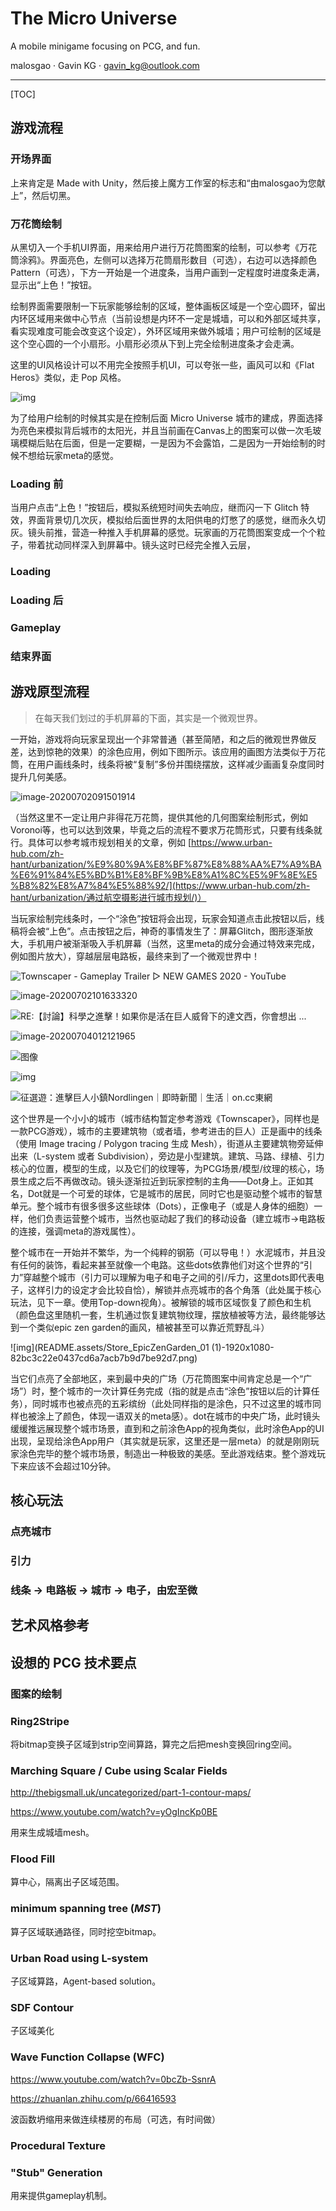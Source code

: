 # The Micro Universe

A mobile minigame focusing on PCG, and fun.

malosgao · Gavin KG · gavin_kg@outlook.com

---

[TOC]



## 游戏流程

### 开场界面

上来肯定是 Made with Unity，然后接上魔方工作室的标志和“由malosgao为您献上”，然后切黑。

### 万花筒绘制

从黑切入一个手机UI界面，用来给用户进行万花筒图案的绘制，可以参考《万花筒涂鸦》。界面亮色，左侧可以选择万花筒扇形数目（可选），右边可以选择颜色 Pattern（可选），下方一开始是一个进度条，当用户画到一定程度时进度条走满，显示出“上色！”按钮。

绘制界面需要限制一下玩家能够绘制的区域，整体画板区域是一个空心圆环，留出内环区域用来做中心节点（当前设想是内环不一定是城墙，可以和外部区域共享，看实现难度可能会改变这个设定），外环区域用来做外城墙；用户可绘制的区域是这个空心圆的一个小扇形。小扇形必须从下到上完全绘制进度条才会走满。

这里的UI风格设计可以不用完全按照手机UI，可以夸张一些，画风可以和《Flat Heros》类似，走 Pop 风格。

![img](README.assets/FlatHeroes_02-1024x576.jpg)

为了给用户绘制的时候其实是在控制后面 Micro Universe 城市的建成，界面选择为亮色来模拟背后城市的太阳光，并且当前画在Canvas上的图案可以做一次毛玻璃模糊后贴在后面，但是一定要糊，一是因为不会露馅，二是因为一开始绘制的时候不想给玩家meta的感觉。

### Loading 前

当用户点击“上色！”按钮后，模拟系统短时间失去响应，继而闪一下 Glitch 特效，界面背景切几次灰，模拟给后面世界的太阳供电的灯憋了的感觉，继而永久切灰。镜头前推，营造一种推入手机屏幕的感觉。玩家画的万花筒图案变成一个个粒子，带着扰动同样深入到屏幕中。镜头这时已经完全推入云层，

### Loading

### Loading 后

### Gameplay

### 结束界面




## 游戏原型流程

>   在每天我们划过的手机屏幕的下面，其实是一个微观世界。

一开始，游戏将向玩家呈现出一个非常普通（甚至简陋，和之后的微观世界做反差，达到惊艳的效果）的涂色应用，例如下图所示。该应用的画图方法类似于万花筒，在用户画线条时，线条将被“复制”多份并围绕摆放，这样减少画画复杂度同时提升几何美感。

![image-20200702091501914](README.assets/image-20200702091501914.png)

（当然这里不一定让用户非得花万花筒，提供其他的几何图案绘制形式，例如Voronoi等，也可以达到效果，毕竟之后的流程不要求万花筒形式，只要有线条就行。具体可以参考城市规划相关的文章，例如 [https://www.urban-hub.com/zh-hant/urbanization/%E9%80%9A%E8%BF%87%E8%88%AA%E7%A9%BA%E6%91%84%E5%BD%B1%E8%BF%9B%E8%A1%8C%E5%9F%8E%E5%B8%82%E8%A7%84%E5%88%92/](https://www.urban-hub.com/zh-hant/urbanization/通过航空摄影进行城市规划/)）

当玩家绘制完线条时，一个“涂色”按钮将会出现，玩家会知道点击此按钮以后，线稿将会被“上色”。点击按钮之后，神奇的事情发生了：屏幕Glitch，图形逐渐放大，手机用户被渐渐吸入手机屏幕（当然，这里meta的成分会通过特效来完成，例如图片放大），穿越层层电路板，最终来到了一个微观世界中！

![Townscaper - Gameplay Trailer ▻ NEW GAMES 2020 - YouTube](README.assets/maxresdefault.jpg)

![image-20200702101633320](README.assets/image-20200702101633320.png)

![RE:【討論】科學之進擊！如果你是活在巨人威脅下的達文西，你會想出 ...](README.assets/9dc75df9bc660e08655b9681a5c15e06.JPG)

![image-20200704012121965](README.assets/image-20200704012121965.png)

![图像](README.assets/D8wI1ReVsAAvKNC.jpg)

![img](README.assets/0271e1ad9192fe09924e616925b35290.jpg)

![征選遊：進擊巨人小鎮Nordlingen｜即時新聞｜生活｜on.cc東網](README.assets/OSU-170519-10526-802-M.jpg)

这个世界是一个小小的城市（城市结构暂定参考游戏《Townscaper》，同样也是一款PCG游戏），城市的主要建筑物（或者墙，参考进击的巨人）正是画中的线条（使用 Image tracing / Polygon tracing 生成 Mesh），街道从主要建筑物旁延伸出来（L-system 或者 Subdivision），旁边是小型建筑。建筑、马路、绿植、引力核心的位置，模型的生成，以及它们的纹理等，为PCG场景/模型/纹理的核心，场景生成之后不再做改动。镜头逐渐拉近到玩家控制的主角——Dot身上。正如其名，Dot就是一个可爱的球体，它是城市的居民，同时它也是驱动整个城市的智慧单元。整个城市有很多很多这些球体（Dots），正像电子（或是人身体的细胞）一样，他们负责运营整个城市，当然也驱动起了我们的移动设备（建立城市->电路板的连接，强调meta的游戏属性）。

整个城市在一开始并不繁华，为一个纯粹的钢筋（可以导电！）水泥城市，并且没有任何的装饰，看起来甚至就像一个电路。这些dots依靠他们对这个世界的“引力”穿越整个城市（引力可以理解为电子和电子之间的引/斥力，这里dots即代表电子，这样引力的设定才会比较自恰），解锁并点亮城市的各个角落（此处属于核心玩法，见下一章。使用Top-down视角）。被解锁的城市区域恢复了颜色和生机（颜色盘这里随机一套，生机通过恢复建筑物纹理，摆放植被等方法，最终能够达到一个类似epic zen garden的画风，植被甚至可以靠近荒野乱斗）

![img](README.assets/Store_EpicZenGarden_01 (1)-1920x1080-82bc3c22e0437cd6a7acb7b9d7be92d7.png)

当它们点亮了全部地区，来到最中央的广场（万花筒图案中间肯定总是一个“广场”）时，整个城市的一次计算任务完成（指的就是点击“涂色”按钮以后的计算任务），同时城市也被点亮的五彩缤纷（此处同样指的是涂色，只不过这里的城市同样也被涂上了颜色，体现一语双关的meta感）。dot在城市的中央广场，此时镜头缓缓推远展现整个城市场景，直到和之前涂色App的视角类似，此时涂色App的UI出现，呈现给涂色App用户（其实就是玩家，这里还是一层meta）的就是刚刚玩家涂色完毕的整个城市场景，制造出一种极致的美感。至此游戏结束。整个游戏玩下来应该不会超过10分钟。



## 核心玩法

### 点亮城市



### 引力



### 线条 -> 电路板 -> 城市 -> 电子，由宏至微



## 艺术风格参考



## 设想的 PCG 技术要点

### 图案的绘制

### Ring2Stripe

将bitmap变换子区域到strip空间算路，算完之后把mesh变换回ring空间。

### Marching Square / Cube using Scalar Fields

http://thebigsmall.uk/uncategorized/part-1-contour-maps/

https://www.youtube.com/watch?v=yOgIncKp0BE

用来生成城墙mesh。

### Flood Fill

算中心，隔离出子区域范围。

### minimum spanning tree (*MST*)

算子区域联通路径，同时挖空bitmap。

### Urban Road using L-system

子区域算路，Agent-based solution。

### SDF Contour

子区域美化

### Wave Function Collapse (WFC)

https://www.youtube.com/watch?v=0bcZb-SsnrA

https://zhuanlan.zhihu.com/p/66416593

波函数坍缩用来做连续楼房的布局（可选，有时间做）

### Procedural Texture



### "Stub" Generation

用来提供gameplay机制。